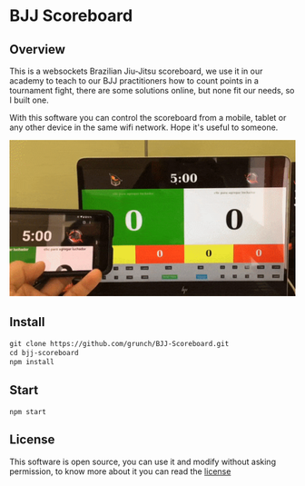 # BJJ Scoreboard

## Overview
This is a websockets Brazilian Jiu-Jitsu scoreboard, we use it in our academy to teach to our BJJ practitioners how to count points in a tournament fight, there are some solutions online, but none fit our needs, so I built one.

With this software you can control the scoreboard from a mobile, tablet or any other device in the same wifi network. Hope it's useful to someone.

![Scoreboard](./scoreboard.gif?raw=true "Scoreboard")

## Install
    git clone https://github.com/grunch/BJJ-Scoreboard.git
    cd bjj-scoreboard
    npm install
## Start

    npm start

## License
This software is open source, you can use it and modify without asking permission, to know more about it you can read the [license](LICENSE)
